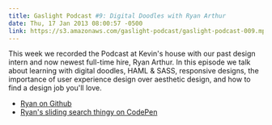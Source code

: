 ```yaml
---
title: Gaslight Podcast #9: Digital Doodles with Ryan Arthur
date: Thu, 17 Jan 2013 08:00:57 -0500
link: https://s3.amazonaws.com/gaslight-podcast/gaslight-podcast-009.mp3
---
```


This week we recorded the Podcast at Kevin's house with our past design
intern and now newest full-time hire, Ryan Arthur. In this episode we talk about
learning with digital doodles, HAML & SASS, responsive designs, the
importance of user experience design over aesthetic design, and how to find a
design job you'll love.

  * <a href="https://github.com/arthurra">Ryan on Github</a>
  * <a href="http://codepen.io/arthurra">Ryan's sliding search thingy on CodePen</a>
